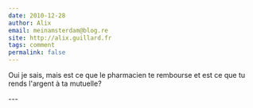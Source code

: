 ```yaml
---
date: 2010-12-28
author: Alix
email: meinamsterdam@blog.re
site: http://alix.guillard.fr
tags: comment
permalink: false
---
```


<p>Oui je sais, mais est ce que le pharmacien te rembourse et est ce que tu rends l'argent à ta mutuelle?</p>
---